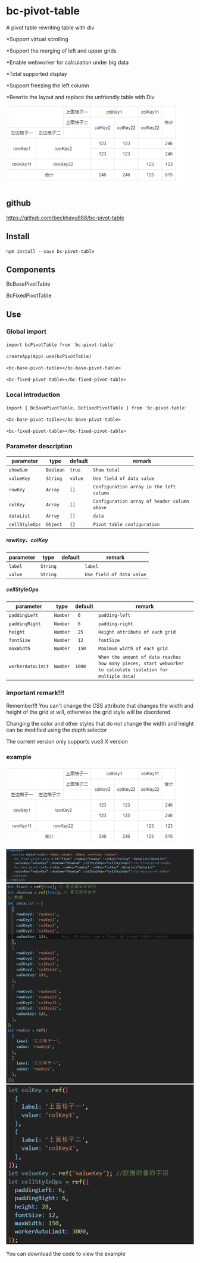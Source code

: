 bc-pivot-table
===
A pivot table rewriting table with div

  *Support virtual scrolling

  *Support the merging of left and upper grids

  *Enable webworker for calculation under big data

  *Total supported display

  *Support freezing the left column

  *Rewrite the layout and replace the unfriendly table with Div


![bc-pivot-table preview](https://github.com/beckhayu888/bc-pivot-table/blob/main/src/assets/preview.png)

## github
https://github.com/beckhayu888/bc-pivot-table
## Install
  `npm install --save bc-pivot-table`

## Components
BcBasePivotTable

BcFixedPivotTable

## Use

### Global import
`import bcPivotTable from 'bc-pivot-table'`


`createApp(App).use(bcPivotTable)`

`<bc-base-pivot-table></bc-base-pivot-table>`

`<bc-fixed-pivot-table></bc-fixed-pivot-table>`


### Local introduction
`import { BcBasePivotTable, BcFixedPivotTable } from 'bc-pivot-table'`


`<bc-base-pivot-table></bc-base-pivot-table>`

`<bc-fixed-pivot-table></bc-fixed-pivot-table>`


### Parameter description

parameter | type | default | remark
---------|------|---------|------------
`showSum` | `Boolean` | `true` | `Show total`
`valueKey` | `String` | `value` | `Use field of data value`
`rowKey` | `Array` | `[]` | `Configuration array in the left column`
`colKey` | `Array` | `[]` | `Configuration array of header column above`
`dataList` | `Array` | `[]` | `data`
`cellStyleOps` | `Object` | `{}` | `Pivot table configuration`

##### rowKey、colKey

parameter | type | default | remark
---------|------|---------|------------
`label` | `String` | ` ` | `label`
`value` | `String` | ` ` | `Use field of data value`

##### cellStyleOps

parameter | type | default | remark
---------|------|---------|------------
`paddingLeft` | `Number` | ` 6` | `padding-left`
`paddingRight` | `Number` | ` 6` | `padding-right`
`height` | `Number` | ` 25` | `Height attribute of each grid`
`fontSize` | `Number` | ` 12` | `fontSize`
`maxWidth` | `Number` | ` 150` | `Maximum width of each grid`
`workerAutoLimit` | `Number` | `1000 ` | `When the amount of data reaches how many pieces, start webworker to calculate (solution for multiple data)`

### important remark!!!
Remember!!! You can't change the CSS attribute that changes the width and height of the grid at will, otherwise the grid style will be disordered

Changing the color and other styles that do not change the width and height can be modified using the depth selector

The current version only supports vue3 X version
### example
![effect](https://github.com/beckhayu888/bc-pivot-table/blob/main/src/assets/preview.png)
![Example code](https://github.com/beckhayu888/bc-pivot-table/blob/main/src/assets/code1.png)
![Example code](https://github.com/beckhayu888/bc-pivot-table/blob/main/src/assets/code2.png)
![Example code](https://github.com/beckhayu888/bc-pivot-table/blob/main/src/assets/code3.png)

You can download the code to view the example